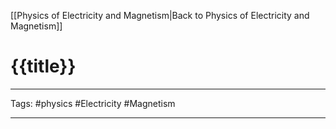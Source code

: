 [[Physics of Electricity and Magnetism|Back to Physics of Electricity and Magnetism]]

# {{title}}

---

Tags: #physics #Electricity #Magnetism 

---

